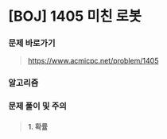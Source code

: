 # [BOJ] 1405 미친 로봇

### 문제 바로가기

>  https://www.acmicpc.net/problem/1405

### 알고리즘

> 

### 문제 풀이 및 주의

> #### 1. 확률

